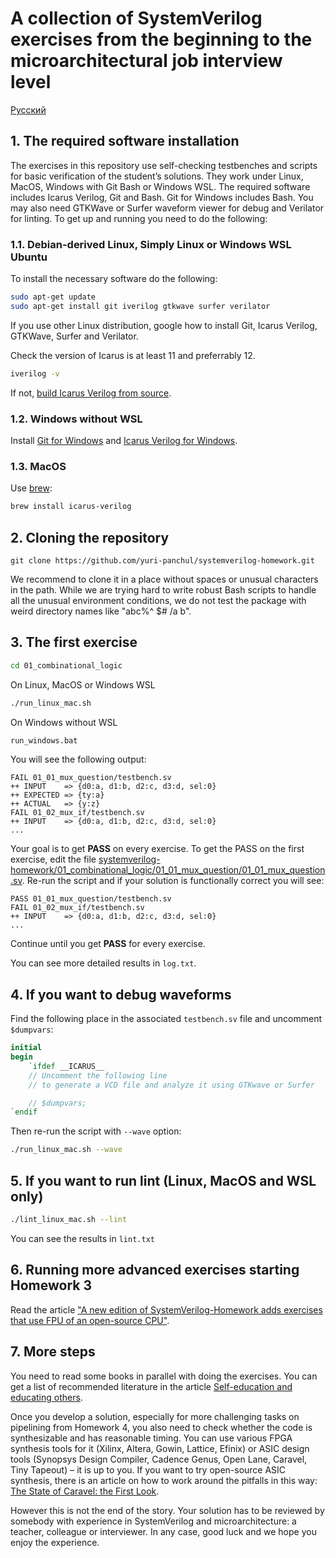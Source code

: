 # A collection of SystemVerilog exercises from the beginning to the microarchitectural job interview level

[Русский](README_ru.md)

## 1. The required software installation

The exercises in this repository use self-checking testbenches and scripts for basic verification of the student’s solutions. They work under Linux, MacOS, Windows with Git Bash or Windows WSL. The required software includes Icarus Verilog, Git and Bash. Git for Windows includes Bash. You may also need GTKWave or Surfer waveform viewer for debug and Verilator for linting. To get up and running you need to do the following:

### 1.1. Debian-derived Linux, Simply Linux or Windows WSL Ubuntu

To install the necessary software do the following:

```bash
sudo apt-get update
sudo apt-get install git iverilog gtkwave surfer verilator
```

If you use other Linux distribution, google how to install Git, Icarus Verilog, GTKWave, Surfer and Verilator.

Check the version of Icarus is at least 11 and preferrably 12.

```bash
iverilog -v
```

If not, [build Icarus Verilog from source](https://github.com/steveicarus/iverilog).

### 1.2. Windows without WSL

Install [Git for Windows](https://gitforwindows.org/) and [Icarus Verilog for Windows](https://bleyer.org/icarus/iverilog-v12-20220611-x64_setup.exe).

### 1.3. MacOS

Use [brew](https://formulae.brew.sh/formula/icarus-verilog):

```zsh
brew install icarus-verilog
```

## 2. Cloning the repository

```
git clone https://github.com/yuri-panchul/systemverilog-homework.git
```

We recommend to clone it in a place without spaces or unusual characters in the path. While we are trying hard to write robust Bash scripts to handle all the unusual environment conditions, we do not test the package with weird directory names like "abc%^ $# \/a b".

## 3. The first exercise

```sh
cd 01_combinational_logic
```

On Linux, MacOS or Windows WSL

```sh
./run_linux_mac.sh
```

On Windows without WSL

```bat
run_windows.bat
```

You will see the following output:

```
FAIL 01_01_mux_question/testbench.sv
++ INPUT    => {d0:a, d1:b, d2:c, d3:d, sel:0}
++ EXPECTED => {ty:a}
++ ACTUAL   => {y:z}
FAIL 01_02_mux_if/testbench.sv
++ INPUT    => {d0:a, d1:b, d2:c, d3:d, sel:0}
...
```

Your goal is to get **PASS** on every exercise. To get the PASS on the first exercise, edit the file [systemverilog-homework/01_combinational_logic/01_01_mux_question/01_01_mux_question.sv](01_combinational_logic/01_01_mux_question/01_01_mux_question.sv). Re-run the script and if your solution is functionally correct you will see:

```
PASS 01_01_mux_question/testbench.sv
FAIL 01_02_mux_if/testbench.sv
++ INPUT    => {d0:a, d1:b, d2:c, d3:d, sel:0}
...
```

Continue until you get **PASS** for every exercise.

You can see more detailed results in `log.txt`.

## 4. If you want to debug waveforms

Find the following place in the associated `testbench.sv` file and uncomment `$dumpvars`:

```v
initial
begin
    `ifdef __ICARUS__
    // Uncomment the following line
    // to generate a VCD file and analyze it using GTKwave or Surfer

    // $dumpvars;
`endif
```

Then re-run the script with `--wave` option:

```sh
./run_linux_mac.sh --wave
```

## 5. If you want to run lint (Linux, MacOS and WSL only)

```sh
./lint_linux_mac.sh --lint
```
You can see the results in `lint.txt`

## 6. Running more advanced exercises starting Homework 3

Read the article ["A new edition of SystemVerilog-Homework adds exercises that use FPU of an open-source CPU"](https://verilog-meetup.com/2025/02/11/a-new-edition-of-systemverilog-homework-adds-exercises-that-use-fpu-of-an-open-source-cpu/).

## 7. More steps

You need to read some books in parallel with doing the exercises. You can get a list of recommended literature in the article [Self-education and educating others](https://verilog-meetup.com/2024/02/03/self-education-and-educating-others/).

Once you develop a solution, especially for more challenging tasks on pipelining from Homework 4, you also need to check whether the code is synthesizable and has reasonable timing. You can use various FPGA synthesis tools for it (Xilinx, Altera, Gowin, Lattice, Efinix) or ASIC design tools (Synopsys Design Compiler, Cadence Genus, Open Lane, Caravel, Tiny Tapeout) – it is up to you. If you want to try open-source ASIC synthesis, there is an article on how to work around the pitfalls in this way: [The State of Caravel: the First Look](https://verilog-meetup.com/2025/02/11/a-new-edition-of-systemverilog-homework-adds-exercises-that-use-fpu-of-an-open-source-cpu/).

However this is not the end of the story. Your solution has to be reviewed by somebody with experience in SystemVerilog and microarchitecture: a teacher, colleague or interviewer. In any case, good luck and we hope you enjoy the experience.
